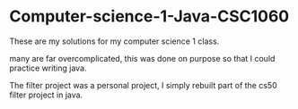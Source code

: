 # Computer-science-1-Java-CSC1060

These are my solutions for my computer science 1 class.

many are far overcomplicated, this was done on purpose so that I could practice writing java.

The filter project was a personal project, I simply rebuilt part of the cs50 filter project in java.
